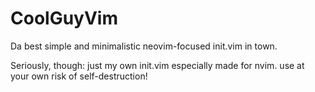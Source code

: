 # CoolGuyVim

Da best simple and minimalistic neovim-focused init.vim in town.

Seriously, though: just my own init.vim especially made for nvim. use at your own risk of self-destruction!
